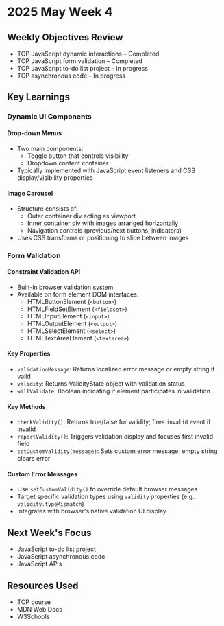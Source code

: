 # 2025 May Week 4

## Weekly Objectives Review
- TOP JavaScript dynamic interactions – Completed
- TOP JavaScript form validation – Completed
- TOP JavaScript to-do list project – In progress
- TOP asynchronous code – In progress

## Key Learnings
### Dynamic UI Components
#### Drop-down Menus
- Two main components:
  - Toggle button that controls visibility
  - Dropdown content container
- Typically implemented with JavaScript event listeners and CSS display/visibility properties

#### Image Carousel
- Structure consists of:
  - Outer container div acting as viewport
  - Inner container div with images arranged horizontally
  - Navigation controls (previous/next buttons, indicators)
- Uses CSS transforms or positioning to slide between images

### Form Validation
#### Constraint Validation API
- Built-in browser validation system
- Available on form element DOM interfaces:
  - HTMLButtonElement (`<button>`)
  - HTMLFieldSetElement (`<fieldset>`)
  - HTMLInputElement (`<input>`)
  - HTMLOutputElement (`<output>`)
  - HTMLSelectElement (`<select>`)
  - HTMLTextAreaElement (`<textarea>`)

#### Key Properties
- `validationMessage`: Returns localized error message or empty string if valid
- `validity`: Returns ValidityState object with validation status
- `willValidate`: Boolean indicating if element participates in validation

#### Key Methods
- `checkValidity()`: Returns true/false for validity; fires `invalid` event if invalid
- `reportValidity()`: Triggers validation display and focuses first invalid field
- `setCustomValidity(message)`: Sets custom error message; empty string clears error

#### Custom Error Messages
- Use `setCustomValidity()` to override default browser messages
- Target specific validation types using `validity` properties (e.g., `validity.typeMismatch`)
- Integrates with browser's native validation UI display

## Next Week's Focus
- JavaScript to-do list project
- JavaScript asynchronous code
- JavaScript APIs

## Resources Used
- TOP course
- MDN Web Docs
- W3Schools